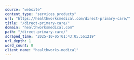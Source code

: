 ```yaml
---
source: "website"
content_type: "services_products"
url: "https://healthworksmedical.com/direct-primary-care/"
title: "/direct-primary-care/"
domain: "healthworksmedical.com"
path: "/direct-primary-care/"
scraped_time: "2025-10-05T01:43:05.561219"
url_depth: 1
word_count: 0
client_name: "healthworks-medical"
---
```


